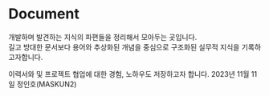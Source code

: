 # Document
개발하며 발견하는 지식의 파편들을 정리해서 모아두는 곳입니다.  
길고 방대한 문서보다 용어와 추상화된 개념을 중심으로 구조화된 실무적 지식을 기록하고자합니다.

이력서와 및 프로젝트 협업에 대한 경험, 노하우도 저장하고자 합니다.
2023년 11월 11일 정인호(MASKUN2)

